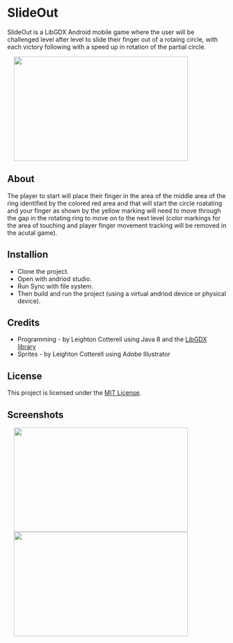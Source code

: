 # SlideOut
SlideOut is a LibGDX Android mobile game where the user will be challenged level after level to slide their finger out of a rotaing circle, with each victory following with a speed up in rotation of the partial circle.
<div>
    <img width="400px" height="240px" hspace="15" src="https://im2.ezgif.com/tmp/ezgif-2-4c38fa46bf08.gif">
</div>

## About

The player to start will place their finger in the area of the middle area of the ring identified by the colored red area and that will start the circle roatating and your finger as shown by the yellow marking will need to move through the gap in the rotating ring to move on to the next level (color markings for the area of touching and player finger movement tracking will be removed in the acutal game). 

## Installion

- Clone the project. 
- Open with andriod studio.
- Run Sync with file system.
 - Then build and run the project (using a virtual andriod device or physical device).

## Credits
* Programming - by Leighton Cotterell using Java 8 and the [LibGDX library](https://libgdx.badlogicgames.com/)
* Sprites -     by Leighton Cotterell using Adobe Illustrator
## License
This project is licensed under the [MIT License](https://github.com/leightonoff/SlideOut/blob/master/LICENSE).

## Screenshots
<div>
    <img width="400px" height="240px" hspace="15" src="https://raw.githubusercontent.com/leightonoff/SlideOut/master/android/assets/game_screenshot.jpg">
        <img width="400px" height="240px" hspace="15" src="https://raw.githubusercontent.com/leightonoff/SlideOut/master/android/assets/game_screenshot.jpg">

</div>

